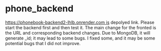 # phone_backend
https://phonebook-backend2-lhlb.onrender.com is depolyed link. Please start the backend first and then test it. The main change for the fronted is the URL and corresponding backend changes. Due to MongoDB, it will generate _id; it may lead to some bugs. I fixed some, and it may be some potential bugs that I did not improve.
